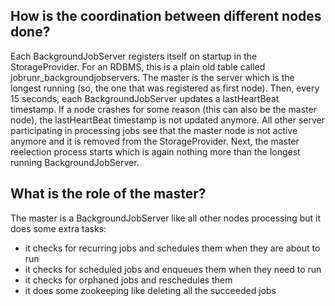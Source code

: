 ## How is the coordination between different nodes done?
Each BackgroundJobServer registers itself on startup in the StorageProvider. 
For an RDBMS, this is a plain old table called jobrunr_backgroundjobservers. 
The master is the server which is the longest running (so, the one that was registered as first node).
Then, every 15 seconds, each BackgroundJobServer updates a lastHeartBeat timestamp. 
If a node crashes for some reason (this can also be the master node), the lastHeartBeat timestamp is not updated anymore. 
All other server participating in processing jobs see that the master node is not active anymore and it is removed from the StorageProvider.
Next, the master reelection process starts which is again nothing more than the longest running BackgroundJobServer.

## What is the role of the master?
The master is a BackgroundJobServer like all other nodes processing but it does some extra tasks:

- it checks for recurring jobs and schedules them when they are about to run
- it checks for scheduled jobs and enqueues them when they need to run
- it checks for orphaned jobs and reschedules them
- it does some zookeeping like deleting all the succeeded jobs
